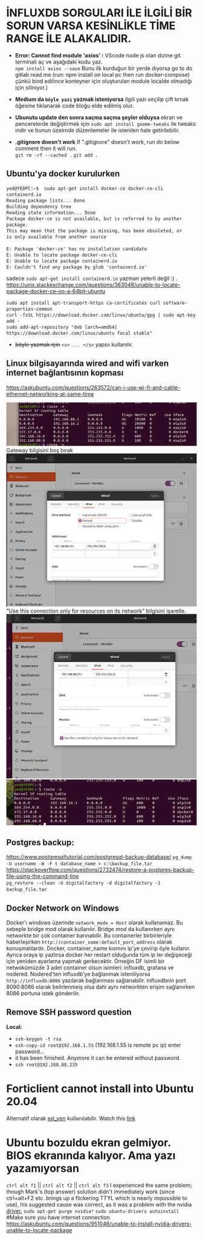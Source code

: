 # **İNFLUXDB SORGULARI İLE İLGİLİ BİR SORUN VARSA KESİNLİKLE TİME RANGE İLE ALAKALIDIR.**

* **Error: Cannot find module 'axios' :** VScode node js olan dizine git. terminali aç ve aşağıdaki kodu yaz.  
`npm install axios --save` Bunu ilk kurduğun bir yerde diyorsa go to do gitlab read.me (run: npm install on local pc then run docker-compose) çünkü bind edilince konteyner için oluşturulan module localde olmadığı için siliniyor.)

* **Medium da `böyle yazı` yazmak isteniyorsa** ilgili yazı seçilip çift tırnak öğesine tıklanarak code bloğu elde edilmiş olur.

* **Ubunutu update den sonra saçma saçma şeyler olduysa** ekran ve pencerelerde değiştirmek için 
`sudo apt install gnome-tweaks` ile tweaks indir ve bunun üzeirnde düzenlemeler ile istenilen hale getirilebilir.

* **.gitignore doesn't work** 
İf ".gitignore" doesn't work, run do below comment then it will run.  
`git rm -rf --cached .`
`git add .`


## Ubuntu'ya docker kurulurken
  ```
  yed@YEDPC:~$  sudo apt-get install docker-ce docker-ce-cli containerd.io
  Reading package lists... Done
  Building dependency tree       
  Reading state information... Done
  Package docker-ce is not available, but is referred to by another package.
  This may mean that the package is missing, has been obsoleted, or
  is only available from another source

  E: Package 'docker-ce' has no installation candidate
  E: Unable to locate package docker-ce-cli
  E: Unable to locate package containerd.io
  E: Couldn't find any package by glob 'containerd.io'
  ```
  sadece `sudo apt-get install containerd.io` yazman yeterli değil :) .
  https://unix.stackexchange.com/questions/363048/unable-to-locate-package-docker-ce-on-a-64bit-ubuntu 
  ```
  sudo apt install apt-transport-https ca-certificates curl software-properties-common
  curl -fsSL https://download.docker.com/linux/ubuntu/gpg | sudo apt-key add -
  sudo add-apt-repository "deb [arch=amd64] https://download.docker.com/linux/ubuntu focal stable"
  ```

* <s>böyle yazmak için</s> `<s> ... </s>` yapsıı kullanılır.

## **Linux bilgisayarında wired and wifi varken internet bağlantısının kopması**  
  https://askubuntu.com/questions/263572/can-i-use-wi-fi-and-cable-ethernet-networking-at-same-time 

  ![wifi_connection_lost_0](https://github.com/yunusemre002/Papers/blob/main/photos/wifi_connection_lost_0.png?raw=true)  
  Gateway bilgisini boş bırak  
  ![wifi_connection_lost_1](https://github.com/yunusemre002/Papers/blob/main/photos/wifi_connection_lost_1.png?raw=true)  
  "Use this connection only for resources on its network" bilgisini işaretle.  
  ![wifi_connection_lost_2](https://github.com/yunusemre002/Papers/blob/main/photos/wifi_connection_lost_2.png?raw=true)  
  ![wifi_connection_lost_3](https://github.com/yunusemre002/Papers/blob/main/photos/wifi_connection_lost_3.png?raw=true)  

## Postgres backup:  
  https://www.postgresqltutorial.com/postgresql-backup-database/
  `pg_dump -U username -W -F t database_name > c:\backup_file.tar`  
  https://stackoverflow.com/questions/2732474/restore-a-postgres-backup-file-using-the-command-line  
  `pg_restore --clean -U digitalfactory -d digitalfactory -1 backup_file.tar`
  
## Docker Network on Windows
   Docker'ı windows üzerinde `network_mode = Host` olarak kullanamaz. Bu sebeple bridge mod olarak kullanılır. Bridge mod da kullanırken aynı networkte bir çok container barınabilir. Bu containerler birbirleriyle haberleşirken `http://container_name:default_port_address` olarak konuşmalılardır. Docker, container_name kısmını ip'ye çevirip öyle kullanır. Ayrıca oraya ip yazlırsa docker her restart olduğunda tüm ip ler değişeceği için yeniden ayarlama yapmak gerkecektir. Örneğin DF isimli bir netwokümüzde 3 adet container olsun isimleri: influxdb, grafana ve nodered. Nodered'ten influxdb'ye bağlanmak isteniliyorsa `http://influxdb:8086` yazılarak bağlanması sağlanabilir. influxdbnin port 8090:8086 olarak belirlenmeiş olsa dahi aynı networkten erişim sağlanırken 8086 portuna istek gönderilir.

## Remove SSH password question
**Local:**  
- `ssh-keygen -t rsa`  
- `ssh-copy-id root@192.168.1.55` (192.168.1.55 is remote pc ip) enter password...  
- it has been finished. Anymore it can be entered without password.  
- `ssh root@192.168.88.235`  

# Forticlient cannot install into Ubuntu 20.04
Alternatif olarak [ssl_vpn](https://hadler.me/linux/forticlient-sslvpn-deb-packages/ ) kullanılabilir.
Watch this [link](https://www.youtube.com/watch?v=0RodMfQHoLA&ab_channel=veTechno)

# Ubuntu bozuldu ekran gelmiyor. BIOS ekranında kalıyor. Ama yazı yazamıyorsan
`ctrl alt f1` || `ctrl alt f2` || `ctrl alt f3`
I experienced the same problem; though Mark's (top answer) solution didn't immediately work (since ctrl+alt+F2 etc. brings up a flickering TTYL which is nearly impossible to use), his suggested cause was correct, as it was a problem with the nvidia [driver.](https://askubuntu.com/questions/882385/dev-sda1-clean-this-message-appears-after-i-startup-my-laptop-then-it-w )
`sudo apt-get purge nvidia*`
`sudo ubuntu-drivers autoinstall` #Make sure you have internet connection
https://askubuntu.com/questions/951046/unable-to-install-nvidia-drivers-unable-to-locate-package
